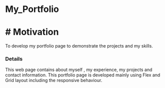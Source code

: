 # My_Portfolio

# # Motivation

To develop my portfolio page to demonstrate the projects and my skills.

### Details

This web page contains about myself , my experience, my projects and contact information.
This portfolio page is developed mainly using Flex and Grid layout including the responsive behaviour.
